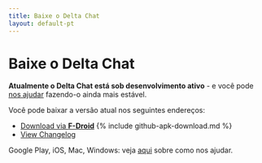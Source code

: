 ```yaml
---
title: Baixe o Delta Chat
layout: default-pt
---
```


# Baixe o Delta Chat

**Atualmente o Delta Chat está sob desenvolvimento ativo** - e você pode [nos ajudar](support) fazendo-o ainda mais estável.

Você pode baixar a versão atual nos seguintes endereços:

* [Download via **F-Droid**](https://f-droid.org/app/com.b44t.messenger)
{% include github-apk-download.md %}
* [View Changelog](../en/changelog)

Google Play, iOS, Mac, Windows: veja [aqui](support) sobre como nos ajudar.

